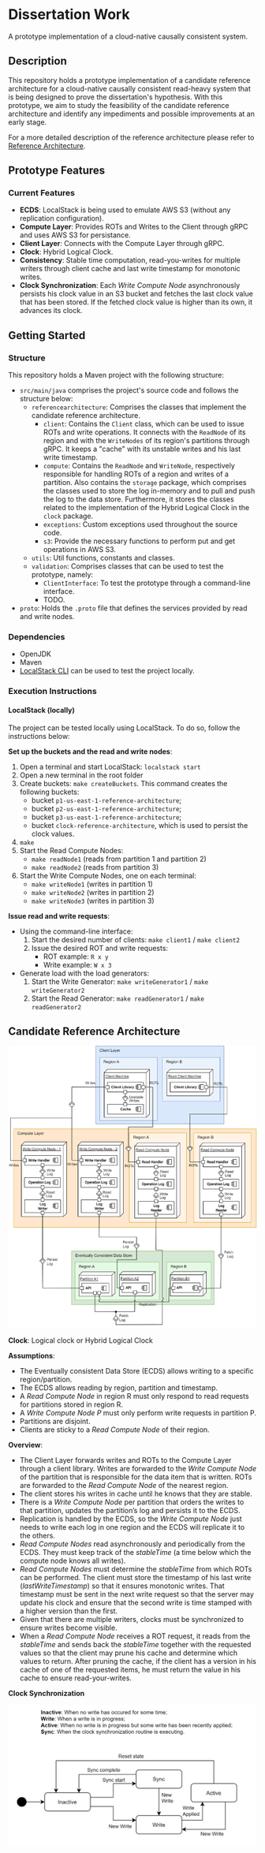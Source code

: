 # Dissertation Work

A prototype implementation of a cloud-native causally consistent system. 

## Description

This repository holds a prototype implementation of a candidate reference architecture for a cloud-native causally consistent read-heavy system that is being designed to prove the dissertation's hypothesis. With this prototype, we aim to study the feasibility of the candidate reference architecture and identify any impediments and possible improvements at an early stage.

For a more detailed description of the reference architecture please refer to [Reference Architecture](#candidate-reference-architecture).


## Prototype Features
### Current Features
- **ECDS**: LocalStack is being used to emulate AWS S3 (without any replication configuration).
- **Compute Layer**: Provides ROTs and Writes to the Client through gRPC and uses AWS S3 for persistance.
- **Client Layer**: Connects with the Compute Layer through gRPC.
- **Clock**: Hybrid Logical Clock.
- **Consistency**: Stable time computation, read-you-writes for multiple writers through client cache and last write timestamp for monotonic writes.
- **Clock Synchronization**: Each *Write Compute Node* asynchronously persists his clock value in an S3 bucket and fetches the last clock value that has been stored. If the fetched clock value is higher than its own, it advances its clock.

## Getting Started

### Structure 
This repository holds a Maven project with the following structure:
- `src/main/java` comprises the project's source code and follows the structure below:
    - `referencearchitecture`: Comprises the classes that implement the candidate reference architecture.
        - `client`: Contains the `Client` class, which can be used to issue ROTs and write operations. It connects with the `ReadNode` of its region and with the `WriteNodes` of its region's partitions through gRPC. It keeps a "cache" with its unstable writes and his last write timestamp.
        - `compute`: Contains the `ReadNode` and `WriteNode`, respectively responsible for handling ROTs of a region and writes of a partition. Also contains the `storage` package, which comprises the classes used to store the log in-memory and to pull and push the log to the data store. Furthermore, it stores the classes related to the implementation of the Hybrid Logical Clock in the `clock` package.
        - `exceptions`: Custom exceptions used throughout the source code.
        - `s3`: Provide the necessary functions to perform put and get operations in AWS S3.
    - `utils`: Util functions, constants and classes.
    - `validation`: Comprises classes that can be used to test the prototype, namely:
        - `ClientInterface`: To test the prototype through a command-line interface.
        - TODO.
- `proto`: Holds the `.proto` file that defines the services provided by read and write nodes.

### Dependencies
- OpenJDK
- Maven
- [LocalStack CLI](https://docs.localstack.cloud/getting-started/installation/) can be used to test the project locally.

### Execution Instructions
#### LocalStack (locally)
The project can be tested locally using LocalStack. To do so, follow the instructions below:

**Set up the buckets and the read and write nodes**:
1. Open a terminal and start LocalStack: `localstack start` 
2. Open a new terminal in the root folder
3. Create buckets: `make createBuckets`. This command creates the following buckets:
    - bucket `p1-us-east-1-reference-architecture`;
    - bucket `p2-us-east-1-reference-architecture`;
    - bucket `p3-us-east-1-reference-architecture`;
    - bucket `clock-reference-architecture`, which is used to persist the clock values.
4. `make`
5. Start the Read Compute Nodes:
    - `make readNode1` (reads from partition 1 and partition 2)
    - `make readNode2` (reads from partition 3)
6. Start the Write Compute Nodes, one on each terminal:
    - `make writeNode1` (writes in partition 1)
    - `make writeNode2` (writes in partition 2)
    - `make writeNode3` (writes in partition 3)

**Issue read and write requests**:
- Using the command-line interface:
    1. Start the desired number of clients: `make client1` / `make client2`
    2. Issue the desired ROT and write requests:
        - ROT example: `R x y`
        - Write example: `W x 3`
- Generate load with the load generators:
    1. Start the Write Generator: `make writeGenerator1` / `make writeGenerator2`
    2. Start the Read Generator: `make readGenerator1` / `make readGenerator2`

## Candidate Reference Architecture

![Candidate Reference Architecture](images/reference-architecture.png)

**Clock**: 
Logical clock or Hybrid Logical Clock

**Assumptions**: 
- The Eventually consistent Data Store (ECDS) allows writing to a specific region/partition.
- The ECDS allows reading by region, partition and timestamp.
- A *Read Compute Node* in region R must only respond to read requests for partitions stored in region R.
- A *Write Compute Node P* must only perform write requests in partition P. 
- Partitions are disjoint.
- Clients are sticky to a *Read Compute Node* of their region.

**Overview**:
- The Client Layer forwards writes and ROTs to the Compute Layer through a client library. Writes are forwarded to the *Write Compute Node* of the partition that is responsible for the data item that is written. ROTs are forwarded to the *Read Compute Node* of the nearest region.
- The client stores his writes in cache until he knows that they are stable. 
- There is a *Write Compute Node* per partition that orders the writes to that partition, updates the partition’s log and persists it to the ECDS.
- Replication is handled by the ECDS, so the *Write Compute Node* just needs to write each log in one region and the ECDS will replicate it to the others.
- *Read Compute Nodes* read asynchronously and periodically from the ECDS. They must keep track of the *stableTime* (a time below which the compute node knows all writes).
- *Read Compute Nodes* must determine the *stableTime* from which ROTs can be performed. The client must store the timestamp of his last write (*lastWriteTimestamp*) so that it ensures monotonic writes. That timestamp must be sent in the next write request so that the server may update his clock and ensure that the second write is time stamped with a higher version than the first.
- Given that there are multiple writers, clocks must be synchronized to ensure writes become visible.
- When a *Read Compute Node* receives a ROT request, it reads from the *stableTime* and sends back the *stableTime* together with the requested values so that the client may prune his cache and determine which values to return. After pruning the cache, if the client has a version in his cache of one of the requested items, he must return the value in his cache to ensure read-your-writes.

**Clock Synchronization**

![Clock Synchronization](images/clock-sync.png)
